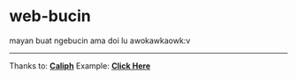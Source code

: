 # web-bucin
mayan buat ngebucin ama doi lu awokawkaowk:v

---

Thanks to: <b><a href="//github.com/CaliphDev">Caliph</a></b>
Example: <b><a href="//for-you.muhammdsatritama.repl.co">Click Here</a></b>
